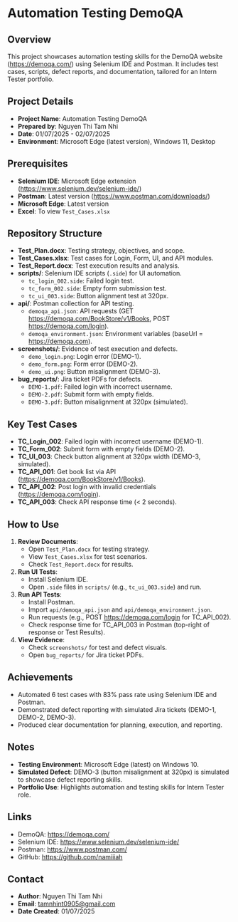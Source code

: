 # Automation Testing DemoQA

## Overview
This project showcases automation testing skills for the DemoQA website (https://demoqa.com/) using Selenium IDE and Postman. It includes test cases, scripts, defect reports, and documentation, tailored for an Intern Tester portfolio.

## Project Details
- **Project Name**: Automation Testing DemoQA
- **Prepared by**: Nguyen Thi Tam Nhi
- **Date**: 01/07/2025 - 02/07/2025
- **Environment**: Microsoft Edge (latest version), Windows 11, Desktop

## Prerequisites
- **Selenium IDE**: Microsoft Edge extension (https://www.selenium.dev/selenium-ide/)
- **Postman**: Latest version (https://www.postman.com/downloads/)
- **Microsoft Edge**: Latest version
- **Excel**: To view `Test_Cases.xlsx`

## Repository Structure
- **Test_Plan.docx**: Testing strategy, objectives, and scope.
- **Test_Cases.xlsx**: Test cases for Login, Form, UI, and API modules.
- **Test_Report.docx**: Test execution results and analysis.
- **scripts/**: Selenium IDE scripts (`.side`) for UI automation.
  - `tc_login_002.side`: Failed login test.
  - `tc_form_002.side`: Empty form submission test.
  - `tc_ui_003.side`: Button alignment test at 320px.
- **api/**: Postman collection for API testing.
  - `demoqa_api.json`: API requests (GET https://demoqa.com/BookStore/v1/Books, POST https://demoqa.com/login).
  - `demoqa_environment.json`: Environment variables (baseUrl = https://demoqa.com).
- **screenshots/**: Evidence of test execution and defects.
  - `demo_login.png`: Login error (DEMO-1).
  - `demo_form.png`: Form error (DEMO-2).
  - `demo_ui.png`: Button misalignment (DEMO-3).
- **bug_reports/**: Jira ticket PDFs for defects.
  - `DEMO-1.pdf`: Failed login with incorrect username.
  - `DEMO-2.pdf`: Submit form with empty fields.
  - `DEMO-3.pdf`: Button misalignment at 320px (simulated).

## Key Test Cases
- **TC_Login_002**: Failed login with incorrect username (DEMO-1).
- **TC_Form_002**: Submit form with empty fields (DEMO-2).
- **TC_UI_003**: Check button alignment at 320px width (DEMO-3, simulated).
- **TC_API_001**: Get book list via API (https://demoqa.com/BookStore/v1/Books).
- **TC_API_002**: Post login with invalid credentials (https://demoqa.com/login).
- **TC_API_003**: Check API response time (< 2 seconds).

## How to Use
1. **Review Documents**:
   - Open `Test_Plan.docx` for testing strategy.
   - View `Test_Cases.xlsx` for test scenarios.
   - Check `Test_Report.docx` for results.
2. **Run UI Tests**:
   - Install Selenium IDE.
   - Open `.side` files in `scripts/` (e.g., `tc_ui_003.side`) and run.
3. **Run API Tests**:
   - Install Postman.
   - Import `api/demoqa_api.json` and `api/demoqa_environment.json`.
   - Run requests (e.g., POST https://demoqa.com/login for TC_API_002).
   - Check response time for TC_API_003 in Postman (top-right of response or Test Results).
4. **View Evidence**:
   - Check `screenshots/` for test and defect visuals.
   - Open `bug_reports/` for Jira ticket PDFs.

## Achievements
- Automated 6 test cases with 83% pass rate using Selenium IDE and Postman.
- Demonstrated defect reporting with simulated Jira tickets (DEMO-1, DEMO-2, DEMO-3).
- Produced clear documentation for planning, execution, and reporting.

## Notes
- **Testing Environment**: Microsoft Edge (latest) on Windows 10.
- **Simulated Defect**: DEMO-3 (button misalignment at 320px) is simulated to showcase defect reporting skills.
- **Portfolio Use**: Highlights automation and testing skills for Intern Tester role.

## Links
- DemoQA: https://demoqa.com/
- Selenium IDE: https://www.selenium.dev/selenium-ide/
- Postman: https://www.postman.com/
- GitHub: https://github.com/namiiiah

## Contact
- **Author**: Nguyen Thi Tam Nhi
- **Email**: tamnhint0905@gmail.com
- **Date Created**: 01/07/2025